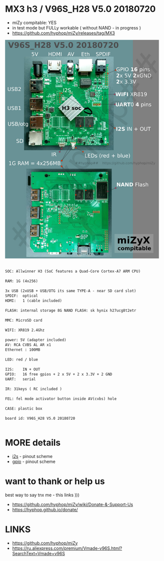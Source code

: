 # MX3 h3 / V96S_H28 V5.0 20180720

+ miZy compitable: YES
+ in test mode but FULLy workable ( without NAND - in progress )
+ https://github.com/hyphop/miZy/releases/tag/MX3

![MX3 h3 open ](pics/MX3_open.jpg)

```

SOC: Allwinner H3 (SoC features a Quad-Core Cortex-A7 ARM CPU)

RAM: 1G (4x256)

3x USB (2xUSB + USB/OTG its same TYPE-A - near SD card slot)
SPDIF:	optical
HDMI:	1 (cable included)

FLASH: internal storage 8G NAND FLASH: sk hynix h27ucg8t2etr 

MMC: MicroSD card

WIFI: XR819 2.4Ghz

power: 5V (adapter included)
AV: RCA CVBS AL AR x1
Ethernet : 100MB

LED: red / blue

I2S:	IN + OUT
GPIO:	16 free gpios + 2 x 5V + 2 x 3.3V + 2 GND
UART:	serial

IR: 31keys ( RC included )

FEL: fel mode activator button inside AV(cvbs) hole

CASE: plastic box 

board id: V96S_H28 V5.0 20180720


```


# MORE details

+ [i2s](i2s.md) - pinout scheme
+ [gpio](gpio.md) - pinout scheme

# want to thank or help us

best way to say tnx me  - this links )))

+ https://github.com/hyphop/miZy/wiki/Donate-&-Support-Us
+ https://hyphop.github.io/donate/

# LINKS

+ https://github.com/hyphop/miZy
+ https://ru.aliexpress.com/premium/Vmade-v96S.html?SearchText=Vmade+v96S
<!--
+ https://ru.aliexpress.com/item/H3-Ultimate-Box-Android-7-0-Allwinner-H3-Quad-core-Cortex-A7/32909184859.html
+ https://ru.aliexpress.com/item/SKhynix-TSOP-48-8GB-H27UCG8T2ETR-BC-H27UCG8T2ETR-BC-H27UCGBT2ETR-NEW-ORIGINAL-2PCS-LOT/32349899903.html
-->